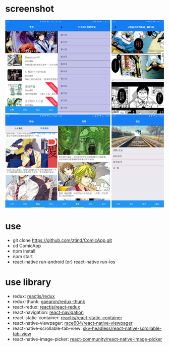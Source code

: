 # screenshot 
<a href="screenshot/1.png"><img src="screenshot/1.png" width="33%"/></a><a href="screenshot/2.png"><img src="screenshot/2.png" width="33%"/><a/>
<a href="screenshot/3.png"><img src="screenshot/3.png" width="33%"/><a/><a href="screenshot/4.png"><img src="screenshot/4.png" width="33%"/><a/><a href="screenshot/5.png"><img src="screenshot/5.png" width="33%"/><a/>
<a href="screenshot/6.png"><img src="screenshot/6.png" width="33%"/><a/>

# use
- git clone https://github.com/ztind/ComicApp.git 
- cd ComicApp
- npm install
- npm start
- react-native run-android (or) react-native run-ios

# use library
- redux: <a href="https://github.com/reactjs/redux">reactjs/redux</a>
- redux-thunk: <a href="https://github.com/gaearon/redux-thunk">gaearon/redux-thunk</a>
- react-redux: <a href="https://github.com/reactjs/react-redux">reactjs/react-redux</a>
- react-navigation: <a href="https://reactnavigation.org/docs/intro/">react-navigation</a>
- react-static-container: <a href="https://github.com/reactjs/react-static-container">reactjs/react-static-container</a>
- react-native-viewpager: <a href="https://github.com/race604/react-native-viewpager">race604/react-native-viewpager</a>
- react-native-scrollable-tab-view: <a href="https://github.com/skv-headless/react-native-scrollable-tab-view">skv-headless/react-native-scrollable-tab-view</a>
- react-native-image-picker: <a href="https://github.com/react-community/react-native-image-picker">react-community/react-native-image-picker</a>



